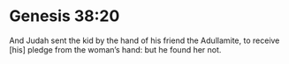 # Genesis 38:20

And Judah sent the kid by the hand of his friend the Adullamite, to receive [his] pledge from the woman’s hand: but he found her not.